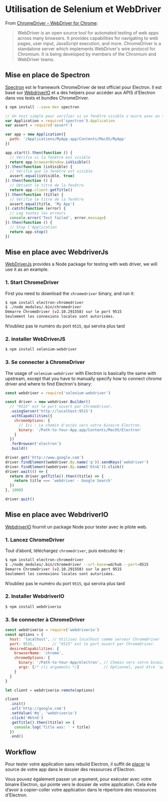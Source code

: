 # Utilisation de Selenium et WebDriver

From [ChromeDriver - WebDriver for Chrome](https://sites.google.com/a/chromium.org/chromedriver/):

> WebDriver is an open source tool for automated testing of web apps across many browsers. It provides capabilities for navigating to web pages, user input, JavaScript execution, and more. ChromeDriver is a standalone server which implements WebDriver's wire protocol for Chromium. It is being developed by members of the Chromium and WebDriver teams.

## Mise en place de Spectron

[Spectron](https://electron.atom.io/spectron) est le framework ChromeDriver de test officiel pour Electron. Il est basé sur [WebdriverIO](http://webdriver.io/) et a des helpers pour accéder aux APIS d'Electron dans vos tests et bundles ChromeDriver.

```bash
$ npm install --save-dev spectron
```

```javascript
// Un test simple pour verifier si un fenêtre visible s'ouvre avec un titre
var Application = require('spectron').Application
var assert = require('assert')

var app = new Application({
  path: '/Applications/MyApp.app/Contents/MacOS/MyApp'
})

app.start().then(function () {
  // Vérifie si la fenêtre est visible
  return app.browserWindow.isVisible()
}).then(function (isVisible) {
  // Vérifie que la fenêtre est visible
  assert.equal(isVisible, true)
}).then(function () {
  // Obtient le titre de la fenêtre
  return app.client.getTitle()
}).then(function (title) {
  // Vérifie le titre de la fenêtre
  assert.equal(title, 'My App')
}).catch(function (error) {
  // Log toutes les erreurs
  console.error('Test failed', error.message)
}).then(function () {
  // Stop l'Application
  return app.stop()
})
```

## Mise en place avec WebdriverJs

[WebDriverJs](https://code.google.com/p/selenium/wiki/WebDriverJs) provides a Node package for testing with web driver, we will use it as an example.

### 1. Start ChromeDriver

First you need to download the `chromedriver` binary, and run it:

```bash
$ npm install electron-chromedriver
$ ./node_modules/.bin/chromedriver
Démarre ChromeDriver (v2.10.291558) sur le port 9515
Seulement les connexions locales sont autorisées.
```

N’oubliez pas le numéro du port `9515`, qui servira plus tard

### 2. installer WebDriverJS

```bash
$ npm install selenium-webdriver
```

### 3. Se connecter à ChromeDriver

The usage of `selenium-webdriver` with Electron is basically the same with upstream, except that you have to manually specify how to connect chrome driver and where to find Electron's binary:

```javascript
const webdriver = require('selenium-webdriver')

const driver = new webdriver.Builder()
  // "9515" est le port ouvert par ChromeDriver.
  .usingServer('http://localhost:9515')
  .withCapabilities({
    chromeOptions: {
      // Ici : Le chemin d'accès vers votre binaire Electron.
      binary: '/Path-to-Your-App.app/Contents/MacOS/Electron'
    }
  })
  .forBrowser('electron')
  .build()

driver.get('http://www.google.com')
driver.findElement(webdriver.By.name('q')).sendKeys('webdriver')
driver.findElement(webdriver.By.name('btnG')).click()
driver.wait(() => {
  return driver.getTitle().then((title) => {
    return title === 'webdriver - Google Search'
  })
}, 1000)

driver.quit()
```

## Mise en place avec WebdriverIO

[WebdriverIO](http://webdriver.io/) fournit un package Node pour tester avec le pilote web.

### 1. Lancez ChromeDriver

Tout d’abord, téléchargez `chromedriver`, puis exécutez-le :

```bash
$ npm install electron-chromedriver
$ ./node_modules/.bin/chromedriver --url-base=wd/hub --port=9515
Demarre ChromeDriver (v2.10.291558) sur le port 9515
Seulement les connexions locales sont autorisées.
```

N’oubliez pas le numéro du port `9515`, qui servira plus tard

### 2. Installer WebdriverIO

```bash
$ npm install webdriverio
```

### 3. Se connecter à ChromeDriver

```javascript
const webdriverio = require('webdriverio')
const options = {
  host: 'localhost', // Utilisez localhost comme serveur ChromeDriver
  port: 9515,        // "9515" est le port ouvert par ChromeDriver.
  desiredCapabilities: {
    browserName: 'chrome',
    chromeOptions: {
      binary: '/Path-to-Your-App/electron', // Chemin vers votre binaire Electron.
      args: [/* cli arguments */]           // Optionnel, peut être 'app=' + /path/to/your/app/
    }
  }
}

let client = webdriverio.remote(options)

client
  .init()
  .url('http://google.com')
  .setValue('#q', 'webdriverio')
  .click('#btnG')
  .getTitle().then((title) => {
    console.log('Title was: ' + title)
  })
  .end()
```

## Workflow

Pour tester votre application sans rebuild Electron, il suffit de [placer](https://github.com/electron/electron/blob/master/docs/tutorial/application-distribution.md) la source de votre app dans le dossier des ressources d'Electron.

Vous pouvez également passer un argument, pour exécuter avec votre binaire Electron, qui pointe vers le dossier de votre application. Cela évite d’avoir à copier-coller votre application dans le répertoire des ressources d'Electron.